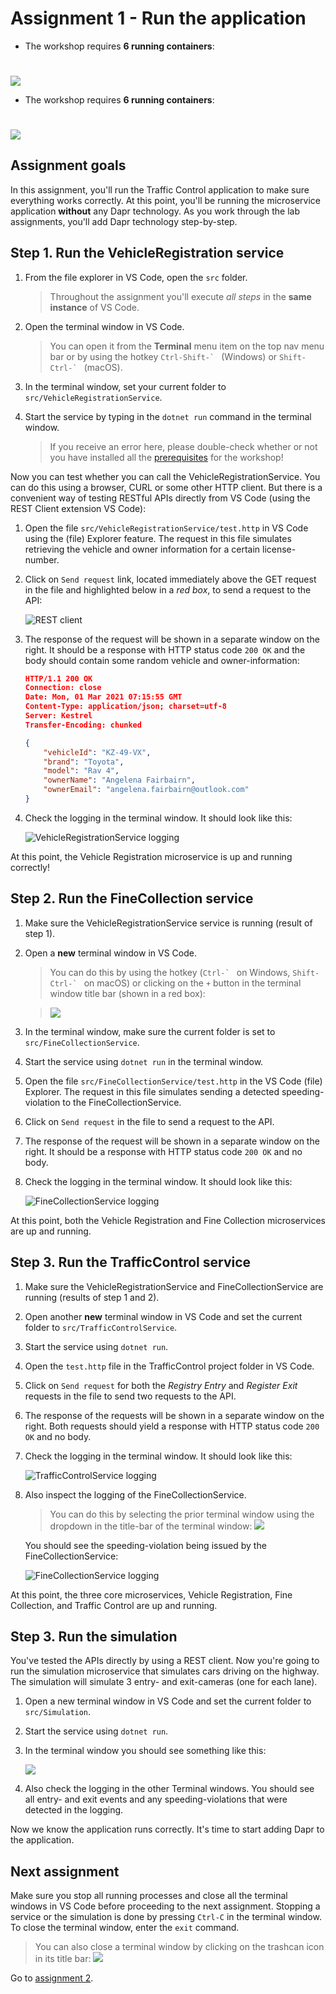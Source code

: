 # Assignment 1 - Run the application

  - The workshop requires **6 running containers**:
  
  <img src="img/required-containers.png" style="padding-top:25px;"/>


  - The workshop requires **6 running containers**:
  
<img src="img/required-containers.png" style="padding-top:25px;"/>

## Assignment goals

In this assignment, you'll run the Traffic Control application to make sure everything works correctly. At this point, you'll be running the microservice application **without** any Dapr technology. As you work through the lab assignments, you'll add Dapr technology step-by-step.

## Step 1. Run the VehicleRegistration service

1. From the file explorer in VS Code, open the `src` folder.

   > Throughout the assignment you'll execute *all steps* in the **same instance** of VS Code.

1. Open the terminal window in VS Code.

   > You can open it from the **Terminal** menu item on the top nav menu bar or by using the hotkey ``Ctrl-Shift-` `` (Windows) or ``Shift-Ctrl-` `` (macOS).

1. In the terminal window, set your current folder to `src/VehicleRegistrationService`.

1. Start the service by typing in the `dotnet run` command in the terminal window.

   > If you receive an error here, please double-check whether or not you have installed all the [prerequisites](README.md#Prerequisites) for the workshop!  

Now you can test whether you can call the VehicleRegistrationService. You can do this using a browser, CURL or some other HTTP client. But there is a convenient way of testing RESTful APIs directly from VS Code (using the REST Client extension VS Code):

1. Open the file `src/VehicleRegistrationService/test.http` in VS Code using the (file) Explorer feature. The request in this file simulates retrieving the vehicle and owner information for a certain license-number.

1. Click on `Send request` link, located immediately above the GET request in the file and highlighted below in a *red box*, to send a request to the API:

   ![REST client](img/rest-client.png)

1. The response of the request will be shown in a separate window on the right. It should be a response with HTTP status code `200 OK` and the body should contain some random vehicle and owner-information:

   ```json
   HTTP/1.1 200 OK
   Connection: close
   Date: Mon, 01 Mar 2021 07:15:55 GMT
   Content-Type: application/json; charset=utf-8
   Server: Kestrel
   Transfer-Encoding: chunked
   
   {
       "vehicleId": "KZ-49-VX",
       "brand": "Toyota",
       "model": "Rav 4",
       "ownerName": "Angelena Fairbairn",
       "ownerEmail": "angelena.fairbairn@outlook.com"
   }
   ```

1. Check the logging in the terminal window. It should look like this:

   ![VehicleRegistrationService logging](img/logging-vehicleregistrationservice.png)

At this point, the Vehicle Registration microservice is up and running correctly!

## Step 2. Run the FineCollection service

1. Make sure the VehicleRegistrationService service is running (result of step 1).

1. Open a **new** terminal window in VS Code.

   > You can do this by using the hotkey (``Ctrl-` `` on Windows, ``Shift-Ctrl-` `` on macOS) or clicking on the `+` button in the terminal window title bar (shown in a red box):

   > ![](img/terminal-new.png)

1. In the terminal window, make sure the current folder is set to `src/FineCollectionService`.

1. Start the service using `dotnet run` in the terminal window.

1. Open the file `src/FineCollectionService/test.http` in the VS Code (file) Explorer. The request in this file simulates sending a detected speeding-violation to the FineCollectionService.

1. Click on `Send request` in the file to send a request to the API.

1. The response of the request will be shown in a separate window on the right. It should be a response with HTTP status code `200 OK` and no body.

1. Check the logging in the terminal window. It should look like this:

   ![FineCollectionService logging](img/logging-finecollectionservice.png)

At this point, both the Vehicle Registration and Fine Collection microservices are up and running.

## Step 3. Run the TrafficControl service

1. Make sure the VehicleRegistrationService and FineCollectionService are running (results of step 1 and 2).

1. Open another **new** terminal window in VS Code and set the current folder to `src/TrafficControlService`.

1. Start the service using `dotnet run`.

1. Open the `test.http` file in the TrafficControl project folder in VS Code.

1. Click on `Send request` for both the *Registry Entry* and *Register Exit* requests in the file to send two requests to the API.

1. The response of the requests will be shown in a separate window on the right. Both requests should yield a response with HTTP status code `200 OK` and no body.

1. Check the logging in the terminal window. It should look like this:

   ![TrafficControlService logging](img/logging-trafficcontrolservice.png)

1. Also inspect the logging of the FineCollectionService.

   > You can do this by selecting the prior terminal window using the dropdown in the title-bar of the terminal window:
   ![](img/terminal-dropdown.png)

   You should see the speeding-violation being issued by the FineCollectionService:

   ![FineCollectionService logging](img/logging-finecollectionservice.png)

At this point, the three core microservices, Vehicle Registration, Fine Collection, and Traffic Control are up and running.

## Step 3. Run the simulation

You've tested the APIs directly by using a REST client. Now you're going to run the simulation microservice that simulates cars driving on the highway. The simulation will simulate 3 entry- and exit-cameras (one for each lane).

1. Open a new terminal window in VS Code and set the current folder to `src/Simulation`.

1. Start the service using `dotnet run`.

1. In the terminal window you should see something like this:

   ![](img/logging-simulation.png)

1. Also check the logging in the other Terminal windows. You should see all entry- and exit events and any speeding-violations that were detected in the logging.

Now we know the application runs correctly. It's time to start adding Dapr to the application.

## Next assignment

Make sure you stop all running processes and close all the terminal windows in VS Code before proceeding to the next assignment. Stopping a service or the simulation is done by pressing `Ctrl-C` in the terminal window. To close the terminal window, enter the `exit` command.

> You can also close a terminal window by clicking on the trashcan icon in its title bar:
> ![](img/terminal-trashcan.png)

Go to [assignment 2](../Assignment02/README.md).
